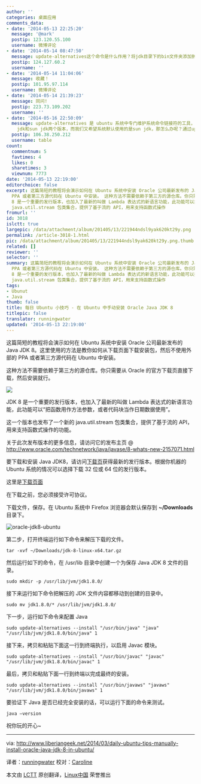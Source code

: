 ```yaml
---
author: ''
categories: 桌面应用
comments_data:
- date: '2014-05-13 22:25:20'
  message: '@mark'
  postip: 123.120.55.100
  username: 微博评论
- date: '2014-05-14 08:47:50'
  message: update-alternatives这个命令是什么作用？将jdk目录下的bin文件夹添加到环境变量PATH里不行吗？
  postip: 124.127.60.2
  username: ''
- date: '2014-05-14 11:04:06'
  message: 收藏！
  postip: 101.95.97.114
  username: 微博评论
- date: '2014-05-14 21:39:23'
  message: 同问!
  postip: 223.73.109.202
  username: ''
- date: '2014-05-16 22:50:09'
  message: update-alternatives 是 ubuntu 系统中专门维护系统命令链接符的工具，通过它可以很方便的设置系统默认使用哪个命令、哪个软件版本，比如，我们在系统中同时安装了open
    jdk和sun jdk两个版本，而我们又希望系统默认使用的是sun jdk，那怎么办呢？通过update-alternatives就可以很方便的实现了。
  postip: 106.38.250.212
  username: table
count:
  commentnum: 5
  favtimes: 4
  likes: 0
  sharetimes: 3
  viewnum: 7773
date: '2014-05-13 22:19:00'
editorchoice: false
excerpt: 这篇简短的教程将会演示如何在 Ubuntu 系统中安装 Oracle 公司最新发布的 Java JDK 8。这里使用的方法是教你如何从下载页面下载安装包，然后不使用外部的
  PPA 或者第三方源代码在 Ubuntu 中安装。 这种方法不需要依赖于第三方的源仓库。你只需要从 Oracle 的官方下载页直接下载，然后安装就行。  JDK
  8 是一个重要的发行版本，也加入了最新的叫做 Lambda 表达式的新语言功能，此功能可以把函数用作方法参数，或者代码块当作日期数据使用。 这一个版本也发布了一个新的
  java.util.stream 包类集合，提供了基于流的 API，用来支持函数式操作
fromurl: ''
id: 3018
islctt: true
largepic: /data/attachment/album/201405/13/221944ndsl9yak620kt29y.png
permalink: /article-3018-1.html
pic: /data/attachment/album/201405/13/221944ndsl9yak620kt29y.png.thumb.jpg
related: []
reviewer: ''
selector: ''
summary: 这篇简短的教程将会演示如何在 Ubuntu 系统中安装 Oracle 公司最新发布的 Java JDK 8。这里使用的方法是教你如何从下载页面下载安装包，然后不使用外部的
  PPA 或者第三方源代码在 Ubuntu 中安装。 这种方法不需要依赖于第三方的源仓库。你只需要从 Oracle 的官方下载页直接下载，然后安装就行。  JDK
  8 是一个重要的发行版本，也加入了最新的叫做 Lambda 表达式的新语言功能，此功能可以把函数用作方法参数，或者代码块当作日期数据使用。 这一个版本也发布了一个新的
  java.util.stream 包类集合，提供了基于流的 API，用来支持函数式操作
tags:
- Ubunut
- Java
thumb: false
title: 每日 Ubuntu 小技巧 - 在 Ubuntu 中手动安装 Oracle Java JDK 8
titlepic: false
translator: runningwater
updated: '2014-05-13 22:19:00'
---
```


这篇简短的教程将会演示如何在 Ubuntu 系统中安装 Oracle 公司最新发布的 Java JDK 8。这里使用的方法是教你如何从下载页面下载安装包，然后不使用外部的 PPA 或者第三方源代码在 Ubuntu 中安装。


这种方法不需要依赖于第三方的源仓库。你只需要从 Oracle 的官方下载页直接下载，然后安装就行。


![](/data/attachment/album/201405/13/221944ndsl9yak620kt29y.png)


JDK 8 是一个重要的发行版本，也加入了最新的叫做 Lambda 表达式的新语言功能，此功能可以“把函数用作方法参数，或者代码块当作日期数据使用”。


这一个版本也发布了一个新的 java.util.stream 包类集合，提供了基于流的 API，用来支持函数式操作的功能。


关于此次发布版本的更多信息，请访问它的发布主页 @ <http://www.oracle.com/technetwork/java/javase/8-whats-new-2157071.html>


要下载和安装 Java JDK8，请访问[下载页](http://www.oracle.com/technetwork/java/javase/downloads/index.html)获得最新的发行版本。根据你机器的 Ubuntu 系统的情况可以选择下载 32 位或 64 位的发行版本。


这里是[下载页面](http://www.oracle.com/technetwork/java/javase/downloads/jdk8-downloads-2133151.html)


在下载之前，您必须接受许可协议。


下载文件，保存。在 Ubuntu 系统中 Firefox 浏览器会默认保存到 **~/Downloads** 目录下。


![oracle-jdk8-ubuntu ](/data/attachment/album/201405/13/221948negl6igpeebzxzne.png)


第二步，打开终端运行如下命令来解压下载的文件。



```
tar -xvf ~/Downloads/jdk-8-linux-x64.tar.gz

```

然后运行如下的命令，在 /usr/lib 目录中创建一个为保存 Java JDK 8 文件的目录。



```
sudo mkdir -p /usr/lib/jvm/jdk1.8.0/

```

接下来运行如下命令把解压的 JDK 文件内容都移动到创建的目录中。



```
sudo mv jdk1.8.0/* /usr/lib/jvm/jdk1.8.0/

```

下一步，运行如下命令来配置 Java



```
sudo update-alternatives --install "/usr/bin/java" "java" "/usr/lib/jvm/jdk1.8.0/bin/java" 1

```

接下来，拷贝和粘贴下面这一行到终端执行，以启用 Javac 模块。



```
sudo update-alternatives --install "/usr/bin/javac" "javac" "/usr/lib/jvm/jdk1.8.0/bin/javac" 1

```

最后，拷贝和粘贴下面一行到终端以完成最终的安装。



```
sudo update-alternatives --install "/usr/bin/javaws" "javaws" "/usr/lib/jvm/jdk1.8.0/bin/javaws" 1

```

要验证下 Java 是否已经完全安装的话，可以运行下面的命令来测试。



```
java –version 

```

祝你玩的开心~




---


via: <http://www.liberiangeek.net/2014/03/daily-ubuntu-tips-manually-install-oracle-java-jdk-8-in-ubuntu/>


译者：[runningwater](https://github.com/runningwater) 校对：[Caroline](https://github.com/carolinewuyan)


本文由 [LCTT](https://github.com/LCTT/TranslateProject) 原创翻译，[Linux中国](http://linux.cn/) 荣誉推出